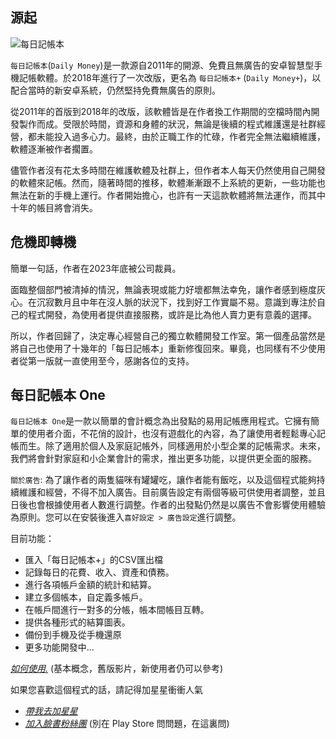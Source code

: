
## 源起
![每日記帳本](asset:///img/dmx480.png?height=200) 

`每日記帳本`(`Daily Money`)是一款源自2011年的開源、免費且無廣告的安卓智慧型手機記帳軟體。於2018年進行了一次改版，更名為 `每日記帳本+` (`Daily Money+`)，以配合當時的新安卓系統，仍然堅持免費無廣告的原則。

從2011年的首版到2018年的改版，該軟體皆是在作者換工作期間的空檔時間內開發製作而成。受限於時間，資源和身體的狀況，無論是後續的程式維護還是社群經營，都未能投入過多心力。最終，由於正職工作的忙碌，作者完全無法繼續維護，軟體逐漸被作者擱置。

儘管作者沒有花太多時間在維護軟體及社群上，但作者本人每天仍然使用自己開發的軟體來記帳。然而，隨著時間的推移，軟體漸漸跟不上系統的更新，一些功能也無法在新的手機上運行。作者開始擔心，也許有一天這款軟體將無法運作，而其中十年的帳目將會消失。

## 危機即轉機

簡單一句話，作者在2023年底被公司裁員。

面臨整個部門被清掉的情況，無論表現或能力好壞都無法幸免，讓作者感到極度灰心。在沉寂數月且中年在沒人脈的狀況下，找到好工作實屬不易。意識到專注於自己的程式開發，為使用者提供直接服務，或許是比為他人賣力更有意義的選擇。

所以，作者回歸了，決定專心經營自己的獨立軟體開發工作室。第一個產品當然是將自己也使用了十幾年的「每日記帳本」重新修復回來。畢竟，也同樣有不少使用者從第一版就一直使用至今，感謝各位的支持。

## 每日記帳本 One

`每日記帳本 One`是一款以簡單的會計概念為出發點的易用記帳應用程式。它擁有簡單的使用者介面，不花俏的設計，也沒有遊戲化的內容，為了讓使用者輕鬆專心記帳而生。除了適用於個人及家庭記帳外，同樣適用於小型企業的記帳需求。未來，我們將會針對家庭和小企業會計的需求，推出更多功能，以提供更全面的服務。

`關於廣告`: 為了讓作者的兩隻貓咪有罐罐吃，讓作者能有飯吃，以及這個程式能夠持續維護和經營，不得不加入廣告。目前廣告設定有兩個等級可供使用者調整，並且日後也會根據使用者人數進行調整。作者的出發點仍然是以廣告不會影響使用體驗為原則。您可以在安裝後進入`喜好設定 > 廣告設定`進行調整。

目前功能：
- 匯入「每日記帳本+」的CSV匯出檔
- 記錄每日的花費、收入、資產和債務。
- 進行各項帳戶金額的統計和結算。
- 建立多個帳本，自定義多帳戶。
- 在帳戶間進行一對多的分帳，帳本間帳目互轉。
- 提供各種形式的結算圖表。
- 備份到手機及從手機還原
- 更多功能開發中...

[*如何使用.*](https://www.youtube.com/watch?v=thKGZ3IcIfU) (基本概念，舊版影片，新使用者仍可以參考)

如果您喜歡這個程式的話，請記得加星星衝衝人氣
- [*帶我去加星星*](https://play.google.com/store/apps/details?id=com.colaorange.dailymoneyone)
- [*加入臉書粉絲團*](https://www.facebook.com/colaorange.daily.money/) (別在 Play Store 問問題，在這裏問)